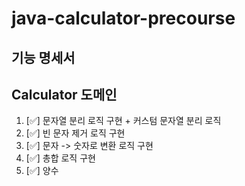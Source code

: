 # java-calculator-precourse

## 기능 명세서

## Calculator 도메인
1. [✅] 문자열 분리 로직 구현 + 커스텀 문자열 분리 로직
2. [✅] 빈 문자 제거 로직 구현
3. [✅] 문자 -> 숫자로 변환 로직 구현 
4. [✅] 총합 로직 구현
5. [✅] 양수